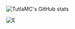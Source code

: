 ![TutlaMC's GitHub stats](https://github-readme-stats-lime-seven-38.vercel.app/api?username=TutlaMC&show_icons=true&theme=radical)

![E](https://github-readme-stats-lime-seven-38.vercel.app/api/top-langs/?username=TutlaMC&hide=TeX&layout=compact&langs_count=10&cache_seconds=60&theme=radical&exclude_repo=TuSK,Tyler_Bot)
